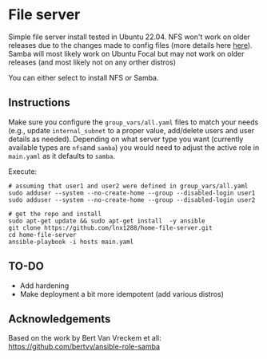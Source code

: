 # File server

Simple file server install tested in Ubuntu 22.04. NFS won't work on older
releases due to the changes made to config files (more details here 
[here](https://ubuntu.com/server/docs/service-nfs)). Samba will most likely 
work on Ubuntu Focal but may not work on older releases (and most likely not
on any orther distros)

You can either select to install NFS or Samba.

## Instructions

Make sure you configure the `group_vars/all.yaml` files to match your needs
(e.g., update `internal_subnet` to a proper value, add/delete users and
user details as needed). Depending on what server type you want (currently
available types are `nfs`and `samba`) you would need to adjust the active 
role in `main.yaml` as it defaults to `samba`.

Execute:

```
# assuming that user1 and user2 were defined in group_vars/all.yaml
sudo adduser --system --no-create-home --group --disabled-login user1
sudo adduser --system --no-create-home --group --disabled-login user2

# get the repo and install
sudo apt-get update && sudo apt-get install  -y ansible
git clone https://github.com/lnx1288/home-file-server.git
cd home-file-server
ansible-playbook -i hosts main.yaml
```

## TO-DO

  * Add hardening
  * Make deployment a bit more idempotent (add various distros)

## Acknowledgements

Based on the work by Bert Van Vreckem et all: https://github.com/bertvv/ansible-role-samba